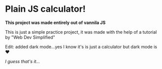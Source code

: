 # Plain JS calculator!
**This project was made entirely out of vannila JS**

This is just a simple practice project, it was made with the help of a tutorial by "Web Dev Simplified" 

Edit: added dark mode...yes I know it's is just a calculator but dark mode is ❤

*I guess that's it...*
